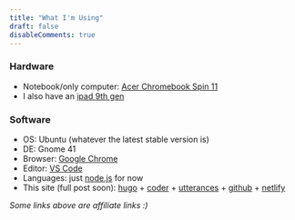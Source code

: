 ```yaml
---
title: "What I'm Using"
draft: false
disableComments: true
---
```


### Hardware

- Notebook/only computer: [Acer Chromebook Spin 11](https://amzn.to/37rcBIY)
- I also have an [ipad 9th gen](https://amzn.to/3v7AVbb)

### Software

- OS: Ubuntu (whatever the latest stable version is)
- DE: Gnome 41
- Browser: [Google Chrome](https://www.google.com/chrome/)
- Editor: [VS Code](https://code.visualstudio.com/)
- Languages: just [node.js](https://nodejs.org/en/) for now
- This site (full post soon): [hugo](https://gohugo.io/) + [coder](https://github.com/luizdepra/hugo-coder) + [utterances](https://utteranc.es/) + [github](https://github.com/mrhappyma/userexedotme) + [netlify](https://app.netlify.com/sites/userexedotme/)


*Some links above are affiliate links :)*

